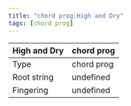```yaml
---
title: "chord prog:High and Dry"
tags: [chord prog]
---
```


|High and Dry|chord prog|
|---|---|
|Type|chord prog|
|Root string|undefined|
|Fingering|undefined|

